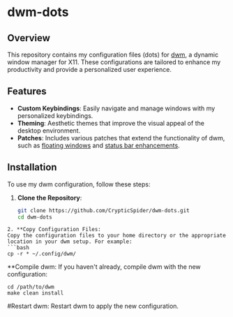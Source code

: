 # dwm-dots

## Overview
This repository contains my configuration files (dots) for [dwm](https://dwm.suckless.org/), a dynamic window manager for X11. These configurations are tailored to enhance my productivity and provide a personalized user experience.

## Features
- **Custom Keybindings**: Easily navigate and manage windows with my personalized keybindings.
- **Theming**: Aesthetic themes that improve the visual appeal of the desktop environment.
- **Patches**: Includes various patches that extend the functionality of dwm, such as [floating windows](https://dwm.suckless.org/patches/floating/) and [status bar enhancements](https://dwm.suckless.org/patches/status2d/).

## Installation
To use my dwm configuration, follow these steps:

1. **Clone the Repository**:
   ```bash
   git clone https://github.com/CrypticSpider/dwm-dots.git
   cd dwm-dots
```
2. **Copy Configuration Files:
Copy the configuration files to your home directory or the appropriate location in your dwm setup. For example:
```bash
cp -r * ~/.config/dwm/
```
**Compile dwm:
If you haven't already, compile dwm with the new configuration:
```
cd /path/to/dwm
make clean install
```
#Restart dwm:
Restart dwm to apply the new configuration.
